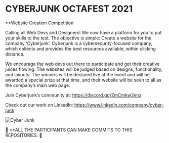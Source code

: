 # CYBERJUNK OCTAFEST 2021

**Website Creation Competition

Calling all Web Devs and Designers! We now have a platform for you to put your skills to the test. The objective is simple: Create a website for the company ‘Cyberjunk’. Cyberjunk is a cybersecurity-focused company, which collects and provides the best resources available, within clicking distance.

We encourage the web devs out there to participate and get their creative juices flowing. The websites will be judged based on designs, functionality, and layouts. The winners will be declared live at the event and will be awarded a special prize at that time, and their website will be seen to all as the company’s main web page.

Join Cyberjunk’s community at: https://discord.gg/ZmCmkw2enz

Check out our work on LinkedIn: https://www.linkedin.com/company/cyber-junk

![Cyber Junk](https://user-images.githubusercontent.com/89853697/136569939-cc3d13cd-0945-4fed-87f6-adde044c3d1f.png)
 
🎉 **ALL THE PARTICIPANTS CAN MAKE COMMITS TO THIS REPOSITORIES. 🎉
